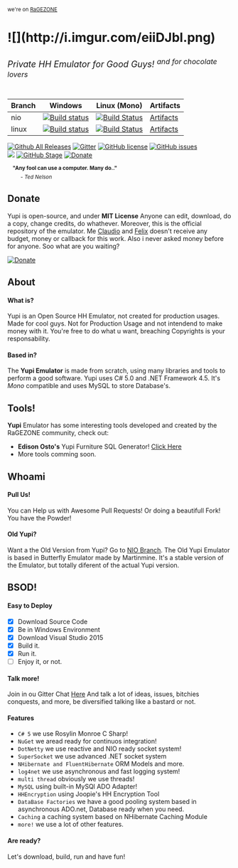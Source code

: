 <sup>we're on [RaGEZONE](https://forum.ragezone.com/f331/yupi-6-rosylin-mysql-based-1087279/)</sup>

<h1>![](http://i.imgur.com/eiiDJbl.png)<sup><sup><h6>Private HH Emulator for Good Guys! <sup>and for chocolate lovers</sup></h6></sup></sup></h1>

| Branch  | Windows | Linux (Mono) | Artifacts |
|---------|---------|--------------|-----------|
| nio |  [![Build status](https://ci.appveyor.com/api/projects/status/01339k0c9xepbaow/branch/nio?svg=true)](https://ci.appveyor.com/project/sant0ro/yupi-phd9a/branch/nio) | [![Build Status](https://travis-ci.org/sant0ro/Yupi.svg?branch=nio)](https://travis-ci.org/sant0ro/Yupi) | [Artifacts](https://ci.appveyor.com/project/sant0ro/yupi-phd9a/branch/nio/artifacts) |
| linux | [![Build status](https://ci.appveyor.com/api/projects/status/01339k0c9xepbaow/branch/linux?svg=true)](https://ci.appveyor.com/project/sant0ro/yupi-phd9a/branch/linux) | [![Build Status](https://travis-ci.org/sant0ro/Yupi.svg?branch=linux)](https://travis-ci.org/sant0ro/Yupi?branch=linux) | [Artifacts](https://ci.appveyor.com/project/sant0ro/yupi-phd9a/branch/linux/artifacts) |

[![Github All Releases](https://img.shields.io/github/downloads/sant0ro/Yupi/total.svg)]()
 [![Gitter](https://badges.gitter.im/sant0ro/Yupi.svg)](https://gitter.im/sant0ro/Yupi) [![GitHub license](https://img.shields.io/badge/license-MIT-4DB798.svg)](https://raw.githubusercontent.com/sant0ro/Yupi/nio/LICENSE.md)
 [![GitHub issues](https://img.shields.io/github/issues/sant0ro/Yupi.svg)](https://github.com/sant0ro/Yupi/issues)  
<a href="https://zenhub.com"><img src="https://raw.githubusercontent.com/ZenHubIO/support/master/zenhub-badge.png"></a> [![GitHub Stage](https://img.shields.io/badge/stage-alpha-D7AF23.svg)](https://github.com/sant0ro/Yupi)
 [![Donate](https://img.shields.io/badge/donate-paypal-%23D6604A.svg)](https://www.paypal.com/cgi-bin/webscr?cmd=_s-xclick&hosted_button_id=FLYXSZ5B3G9NC)

&nbsp;&nbsp;&nbsp;<sup>**"Any fool can use a computer.  Many do.."**<br>
&nbsp;&nbsp;&nbsp;&nbsp;&nbsp;&nbsp;&nbsp;&nbsp;&nbsp;- *Ted Nelson*</sup>

## Donate

Yupi is open-source, and under <b>MIT License</b>
Anyone can edit, download, do a copy, change credits, do whathever. Moreover, this is the official repository of the emulator.
Me [Claudio](https://github.com/sant0ro) and [Felix](https://github.com/TheDoct0r11) doesn't receive any budget, money or callback for this work. Also i never asked money before for anyone. Soo what are you waiting?

[![Donate](https://www.paypalobjects.com/en_US/i/btn/btn_donate_LG.gif)](https://www.paypal.com/cgi-bin/webscr?cmd=_s-xclick&hosted_button_id=FLYXSZ5B3G9NC)

## About

#### What is?
Yupi is an Open Source HH Emulator, not created for production usages. Made for cool guys. Not for Production Usage and not intendend to make money with it. You're free to do what u want, breaching Copyrights is your responsability.

#### Based in?
The **Yupi Emulator** is made from scratch, using many libraries and tools to perform a good software. Yupi uses C# 5.0 and .NET Framework 4.5. It's _Mono_ compatible and uses MySQL to store Database's.

## Tools!
**Yupi** Emulator has some interesting tools developed and created by the RaGEZONE community, check out:
+ **Edison Osto's** Yupi Furniture SQL Generator! [Click Here](http://forum.ragezone.com/f353/sql-generator-yupi-emulator-1107144/)
+ More tools comming soon.

## Whoami

#### Pull Us!
You can Help us with Awesome Pull Requests! Or doing a beautifull Fork! You have the Powder!

#### Old Yupi?
Want a the Old Version from Yupi? Go to [NIO Branch](https://github.com/sant0ro/Yupi/tree/nio). The Old Yupi Emulator is based in Butterfly Emulator made by Martinmine. It's a stable version of the Emulator, but totally diferent of the actual Yupi version.

## BSOD!

#### Easy to Deploy
- [x] Download Source Code
- [x] Be in Windows Environment
- [x] Download Visual Studio 2015
- [x] Build it.
- [x] Run it.
- [ ] Enjoy it, or not.

#### Talk more!
Join in ou Gitter Chat [Here](https://gitter.im/sant0ro/Yupi) And talk a lot of ideas, issues, bitchies conquests, and more, be diversified talking like a bastard or not.

#### Features
- ``C# 5`` we use Rosylin Monroe C Sharp!
- ``NuGet`` we aread ready for continuos integration!
- ``DotNetty`` we use reactive and NIO ready socket system!
- ``SuperSocket`` we use advanced .NET socket system
- ``NHibernate and FluentHibernate`` ORM Models and more.
- ``log4net`` we use asynchronous and fast logging system!
- ``multi thread`` obviously we use threads!
- ``MySQL`` using built-in MySQl ADO Adapter!
- ``HHEncryption`` using Joopie's HH Encryption Tool
- ``DataBase Factories`` we have a good pooling system based in asynchronous ADO.net, Database ready when you need.
- ``Caching`` a caching system based on NHibernate Caching Module
- ``more!`` we use a lot of other features.

#### Are ready?
Let's download, build, run and have fun!
